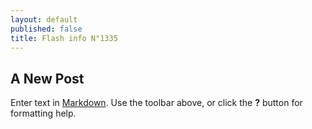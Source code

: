 ```yaml
---
layout: default
published: false
title: Flash info N°1335
---
```


## A New Post

Enter text in [Markdown](http://daringfireball.net/projects/markdown/). Use the toolbar above, or click the **?** button for formatting help.
